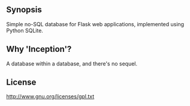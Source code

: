 ## Synopsis

Simple no-SQL database for Flask web applications, implemented using Python SQLite.

## Why 'Inception'?

A database within a database, and there's no sequel.

## License

http://www.gnu.org/licenses/gpl.txt